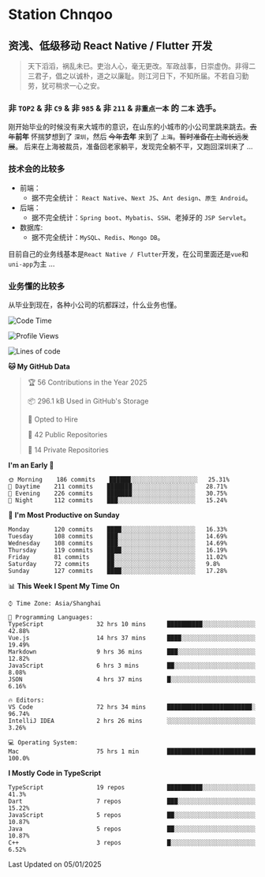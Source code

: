 # Station Chnqoo

## 资浅、低级移动 React Native / Flutter 开发

> 天下滔滔，祸乱未已。吏治人心，毫无更改。军政战事，日崇虚伪。非得二三君子，倡之以诚朴，道之以廉耻。则江河日下，不知所届。不若自习勤劳，犹可稍求一心之安。

### 非 `TOP2` & 非 `C9` & 非 `985` & 非 `211` & `非重点一本` 的 `二本` 选手。

刚开始毕业的时候没有来大城市的意识，在山东的小城市的小公司里跳来跳去。~~去年~~**前年** 怀揣梦想到了 `深圳`，然后 ~~今年~~**去年** 来到了 `上海`。~~暂时准备在上海长远发展~~。
后来在上海被裁员，准备回老家躺平，发现完全躺不平，又跑回深圳来了 ...

### 技术会的比较多

- 前端：
  - 据不完全统计： `React Native`、`Next JS`、`Ant design`、`原生 Android`。
- 后端：
  - 据不完全统计：`Spring boot`、`Mybatis`、`SSH`、老掉牙的 `JSP Servlet`。
- 数据库:
  - 据不完全统计：`MySQL`、`Redis`、`Mongo DB`。

目前自己的业务线基本是`React Native / Flutter`开发，在公司里面还是`vue`和`uni-app`为主 ...

### 业务懂的比较多

从毕业到现在，各种小公司的坑都踩过，什么业务也懂。

<!--START_SECTION:waka-->
![Code Time](http://img.shields.io/badge/Code%20Time-7%2C202%20hrs%2010%20mins-blue)

![Profile Views](http://img.shields.io/badge/Profile%20Views-0-blue)

![Lines of code](https://img.shields.io/badge/From%20Hello%20World%20I%27ve%20Written-494%20Thousand%20lines%20of%20code-blue)

**🐱 My GitHub Data** 

> 🏆 56 Contributions in the Year 2025
 > 
> 📦 296.1 kB Used in GitHub's Storage 
 > 
> 💼 Opted to Hire
 > 
> 📜 42 Public Repositories 
 > 
> 🔑 14 Private Repositories  
 > 
**I'm an Early 🐤** 

```text
🌞 Morning    186 commits    ██████░░░░░░░░░░░░░░░░░░░   25.31% 
🌆 Daytime    211 commits    ███████░░░░░░░░░░░░░░░░░░   28.71% 
🌃 Evening    226 commits    ███████░░░░░░░░░░░░░░░░░░   30.75% 
🌙 Night      112 commits    ███░░░░░░░░░░░░░░░░░░░░░░   15.24%

```
📅 **I'm Most Productive on Sunday** 

```text
Monday       120 commits    ████░░░░░░░░░░░░░░░░░░░░░   16.33% 
Tuesday      108 commits    ███░░░░░░░░░░░░░░░░░░░░░░   14.69% 
Wednesday    108 commits    ███░░░░░░░░░░░░░░░░░░░░░░   14.69% 
Thursday     119 commits    ████░░░░░░░░░░░░░░░░░░░░░   16.19% 
Friday       81 commits     ██░░░░░░░░░░░░░░░░░░░░░░░   11.02% 
Saturday     72 commits     ██░░░░░░░░░░░░░░░░░░░░░░░   9.8% 
Sunday       127 commits    ████░░░░░░░░░░░░░░░░░░░░░   17.28%

```


📊 **This Week I Spent My Time On** 

```text
⌚︎ Time Zone: Asia/Shanghai

💬 Programming Languages: 
TypeScript               32 hrs 10 mins      ██████████░░░░░░░░░░░░░░░   42.88% 
Vue.js                   14 hrs 37 mins      ████░░░░░░░░░░░░░░░░░░░░░   19.49% 
Markdown                 9 hrs 36 mins       ███░░░░░░░░░░░░░░░░░░░░░░   12.82% 
JavaScript               6 hrs 3 mins        ██░░░░░░░░░░░░░░░░░░░░░░░   8.08% 
JSON                     4 hrs 37 mins       █░░░░░░░░░░░░░░░░░░░░░░░░   6.16%

🔥 Editors: 
VS Code                  72 hrs 34 mins      ████████████████████████░   96.74% 
IntelliJ IDEA            2 hrs 26 mins       ░░░░░░░░░░░░░░░░░░░░░░░░░   3.26%

💻 Operating System: 
Mac                      75 hrs 1 min        █████████████████████████   100.0%

```

**I Mostly Code in TypeScript** 

```text
TypeScript               19 repos            ██████████░░░░░░░░░░░░░░░   41.3% 
Dart                     7 repos             ███░░░░░░░░░░░░░░░░░░░░░░   15.22% 
JavaScript               5 repos             ██░░░░░░░░░░░░░░░░░░░░░░░   10.87% 
Java                     5 repos             ██░░░░░░░░░░░░░░░░░░░░░░░   10.87% 
C++                      3 repos             █░░░░░░░░░░░░░░░░░░░░░░░░   6.52%

```



 Last Updated on 05/01/2025
<!--END_SECTION:waka-->

<!---
ChenqiaoStation/ChenqiaoStation is a ✨ special ✨ repository because its `README.md` (this file) appears on your GitHub profile.
You can click the Preview link to take a look at your changes.
--->
